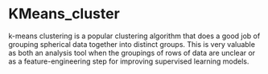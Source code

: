 # KMeans_cluster
 k-means clustering is a popular clustering algorithm that does a good job of grouping spherical data together into distinct groups. This is very valuable as both an analysis tool when the groupings of rows of data are unclear or as a feature-engineering step for improving supervised learning models. 
